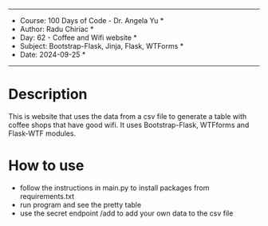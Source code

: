 
************************************************************
*    Course: 100 Days of Code - Dr. Angela Yu              *
*    Author: Radu Chiriac                                  *
*    Day: 62 - Coffee and Wifi website                     *
*    Subject: Bootstrap-Flask, Jinja, Flask, WTForms       *
*    Date: 2024-09-25                                      *
************************************************************


# Description
This is website that uses the data from a csv file to generate a table with coffee shops that have good wifi. It uses Bootstrap-Flask, WTFforms and Flask-WTF modules.

# How to use
- follow the instructions in main.py to install packages from requirements.txt
- run program and see the pretty table
- use the secret endpoint /add to add your own data to the csv file